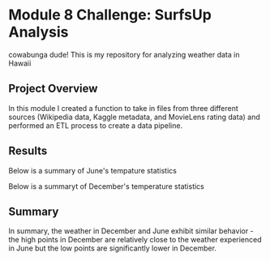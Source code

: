 # Module 8 Challenge: SurfsUp Analysis
cowabunga dude! This is my repository for analyzing weather data in Hawaii


## Project Overview
In this module I created a function to take in files from three different sources (Wikipedia data, Kaggle metadata, and MovieLens rating data) and performed an ETL process to create a data pipeline.




## Results
Below is a summary of June's tempature statistics


Below is a summaryt of December's temperature statistics






## Summary
In summary, the weather in December and June exhibit similar behavior - the high points in December are relatively close to the weather experienced in June but the low points are significantly lower in December. 
